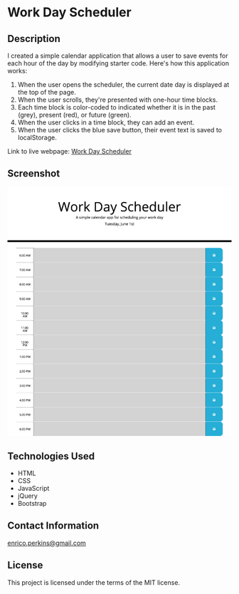 # Work Day Scheduler

## Description

I created a simple calendar application that allows a user to save events for each hour of the day by modifying starter code. Here's how this application works:
1. When the user opens the scheduler, the current date day is displayed at the top of the page.
2. When the user scrolls, they're presented with one-hour time blocks.
3. Each time block is color-coded to indicated whether it is in the past (grey), present (red), or future (green).
4. When the user clicks in a time block, they can add an event.
5. When the user clicks the blue save button, their event text is saved to localStorage.

Link to live webpage: [Work Day Scheduler](https://evperkinsjr.github.io/work-day-scheduler/)

## Screenshot
![Work Day Scheduler Screenshot](./assets/images/work-day-scheduler-screenshot.png)

## Technologies Used

- HTML
- CSS
- JavaScript
- jQuery
- Bootstrap

## Contact Information
<enrico.perkins@gmail.com>

## License
This project is licensed under the terms of the MIT license.